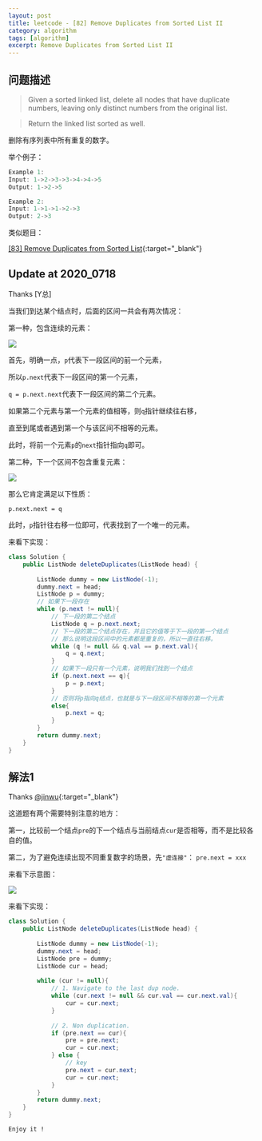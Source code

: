 ```yaml
---
layout: post
title: leetcode - [82] Remove Duplicates from Sorted List II
category: algorithm
tags: [algorithm]
excerpt: Remove Duplicates from Sorted List II
---
```


## 问题描述  


> Given a sorted linked list, delete all nodes that have duplicate numbers, leaving only distinct numbers from the original list.

> Return the linked list sorted as well.  

删除有序列表中所有重复的数字。  


举个例子：  

``` java
Example 1:
Input: 1->2->3->3->4->4->5
Output: 1->2->5

Example 2:
Input: 1->1->1->2->3
Output: 2->3
```


类似题目：  

[[83] Remove Duplicates from Sorted List](http://yaoyichen.cn/algorithm/2020/03/25/leetcode-83.html){:target="_blank"}  


## Update at 2020_0718  

Thanks [Y总]  

当我们到达某个结点时，后面的区间一共会有两次情况：  


第一种，包含连续的元素：  

![](https://yyc-images.oss-cn-beijing.aliyuncs.com/leetcode_82_next_contains_dup.png)  


首先，明确一点，`p`代表下一段区间的前一个元素，  

所以`p.next`代表下一段区间的第一个元素，  

`q = p.next.next`代表下一段区间的第二个元素。  

如果第二个元素与第一个元素的值相等，则`q`指针继续往右移，  

直至到尾或者遇到第一个与该区间不相等的元素。  

此时，将前一个元素`p`的`next`指针指向`q`即可。  


第二种，下一个区间不包含重复元素：  

![](https://yyc-images.oss-cn-beijing.aliyuncs.com/leetcode_82_next_not_contains_dup.png)  

那么它肯定满足以下性质：  

`p.next.next = q`  

此时，`p`指针往右移一位即可，代表找到了一个唯一的元素。   

来看下实现：  

``` java
class Solution {
    public ListNode deleteDuplicates(ListNode head) {
    
        ListNode dummy = new ListNode(-1);
        dummy.next = head;
        ListNode p = dummy;
        // 如果下一段存在
        while (p.next != null){
            // 下一段的第二个结点
            ListNode q = p.next.next;
            // 下一段的第二个结点存在，并且它的值等于下一段的第一个结点
            // 那么说明这段区间中的元素都是重复的，所以一直往右移。
            while (q != null && q.val == p.next.val){
                q = q.next;
            }
            // 如果下一段只有一个元素，说明我们找到一个结点
            if (p.next.next == q){
                p = p.next;
            }
            // 否则将p指向q结点，也就是与下一段区间不相等的第一个元素
            else{
                p.next = q;
            }
        }
        return dummy.next;
    }
}
```


## 解法1  

Thanks [@jinwu](https://leetcode.com/problems/remove-duplicates-from-sorted-list-ii/discuss/28364/Java-simple-and-clean-code-with-comment){:target="_blank"}  

这道题有两个需要特别注意的地方：  

第一，比较前一个结点`pre`的下一个结点与当前结点`cur`是否相等，而不是比较各自的值。   

第二，为了避免连续出现不同重复数字的场景，先`"虚连接"`： `pre.next = xxx`  

来看下示意图：  

![](https://yyc-images.oss-cn-beijing.aliyuncs.com/leetcode_82_key.png)  




来看下实现：  


``` java
class Solution {
    public ListNode deleteDuplicates(ListNode head) {
        
        ListNode dummy = new ListNode(-1);
        dummy.next = head;
        ListNode pre = dummy;
        ListNode cur = head;
        
        while (cur != null){
            // 1. Navigate to the last dup node.
            while (cur.next != null && cur.val == cur.next.val){
                cur = cur.next;
            }
            
            // 2. Non duplication.
            if (pre.next == cur){
                pre = pre.next;
                cur = cur.next;
            } else {
                // key
                pre.next = cur.next;
                cur = cur.next;
            }
        }
        return dummy.next;
    }
}
```

`Enjoy it ! `
